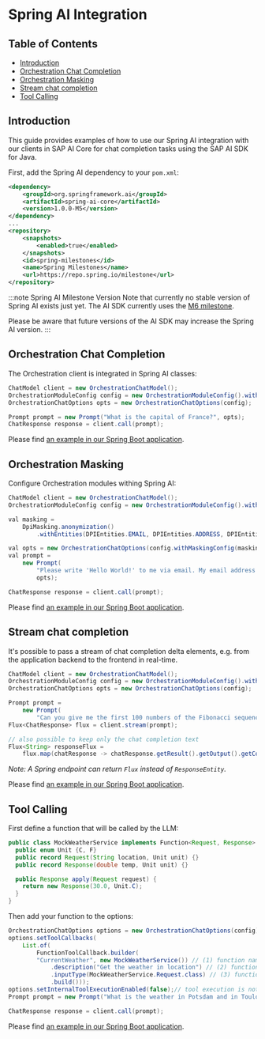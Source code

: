 # Spring AI Integration

## Table of Contents

- [Introduction](#introduction)
- [Orchestration Chat Completion](#orchestration-chat-completion)
- [Orchestration Masking](#orchestration-masking)
- [Stream chat completion](#stream-chat-completion)
- [Tool Calling](#tool-calling)

## Introduction

This guide provides examples of how to use our Spring AI integration with our clients in SAP AI Core
for chat completion tasks using the SAP AI SDK for Java.

First, add the Spring AI dependency to your `pom.xml`:

```xml
<dependency>
    <groupId>org.springframework.ai</groupId>
    <artifactId>spring-ai-core</artifactId>
    <version>1.0.0-M5</version>
</dependency>
...
<repository>
    <snapshots>
        <enabled>true</enabled>
    </snapshots>
    <id>spring-milestones</id>
    <name>Spring Milestones</name>
    <url>https://repo.spring.io/milestone</url>
</repository>
```

:::note Spring AI Milestone Version
Note that currently no stable version of Spring AI exists just yet.
The AI SDK currently uses the [M6 milestone](https://spring.io/blog/2025/02/14/spring-ai-1-0-0-m6-released).

Please be aware that future versions of the AI SDK may increase the Spring AI version.
:::

## Orchestration Chat Completion

The Orchestration client is integrated in Spring AI classes:

```java
ChatModel client = new OrchestrationChatModel();
OrchestrationModuleConfig config = new OrchestrationModuleConfig().withLlmConfig(GPT_35_TURBO);
OrchestrationChatOptions opts = new OrchestrationChatOptions(config);

Prompt prompt = new Prompt("What is the capital of France?", opts);
ChatResponse response = client.call(prompt);
```

Please find [an example in our Spring Boot application](../../sample-code/spring-app/src/main/java/com/sap/ai/sdk/app/services/SpringAiOrchestrationService.java).

## Orchestration Masking

Configure Orchestration modules withing Spring AI:

```java
ChatModel client = new OrchestrationChatModel();
OrchestrationModuleConfig config = new OrchestrationModuleConfig().withLlmConfig(GPT_35_TURBO);

val masking =
    DpiMasking.anonymization()
        .withEntities(DPIEntities.EMAIL, DPIEntities.ADDRESS, DPIEntities.LOCATION);

val opts = new OrchestrationChatOptions(config.withMaskingConfig(masking));
val prompt =
    new Prompt(
        "Please write 'Hello World!' to me via email. My email address is foo.bar@baz.ai",
        opts);

ChatResponse response = client.call(prompt);
```

Please
find [an example in our Spring Boot application](../../sample-code/spring-app/src/main/java/com/sap/ai/sdk/app/services/SpringAiOrchestrationService.java).

## Stream chat completion

It's possible to pass a stream of chat completion delta elements, e.g. from the application backend
to the frontend in real-time.

```java
ChatModel client = new OrchestrationChatModel();
OrchestrationModuleConfig config = new OrchestrationModuleConfig().withLlmConfig(GPT_35_TURBO);
OrchestrationChatOptions opts = new OrchestrationChatOptions(config);

Prompt prompt =
    new Prompt(
        "Can you give me the first 100 numbers of the Fibonacci sequence?", opts);
Flux<ChatResponse> flux = client.stream(prompt);

// also possible to keep only the chat completion text
Flux<String> responseFlux = 
    flux.map(chatResponse -> chatResponse.getResult().getOutput().getContent());
```

_Note: A Spring endpoint can return `Flux` instead of `ResponseEntity`._

Please find [an example in our Spring Boot application](../../sample-code/spring-app/src/main/java/com/sap/ai/sdk/app/services/SpringAiOrchestrationService.java).

## Tool Calling

First define a function that will be called by the LLM:

```java
public class MockWeatherService implements Function<Request, Response> {
  public enum Unit {C, F}
  public record Request(String location, Unit unit) {}
  public record Response(double temp, Unit unit) {}

  public Response apply(Request request) {
    return new Response(30.0, Unit.C);
  }
}
```

Then add your function to the options:

```java
OrchestrationChatOptions options = new OrchestrationChatOptions(config);
options.setToolCallbacks(
    List.of(
        FunctionToolCallback.builder(
        "CurrentWeather", new MockWeatherService()) // (1) function name and instance
            .description("Get the weather in location") // (2) function description
            .inputType(MockWeatherService.Request.class) // (3) function input type
            .build()));
options.setInternalToolExecutionEnabled(false);// tool execution is not yet available in orchestration
Prompt prompt = new Prompt("What is the weather in Potsdam and in Toulouse?", options);

ChatResponse response = client.call(prompt);
```

Please find [an example in our Spring Boot application](../../sample-code/spring-app/src/main/java/com/sap/ai/sdk/app/services/SpringAiOrchestrationService.java).

